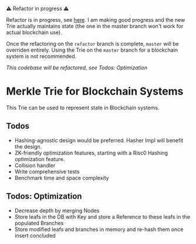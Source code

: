 ⚠️ Refactor in progress ⚠️

Refactor is in progress, see [here](https://github.com/jonas089/jonas089-trie/tree/refactor). I am making good progress and the new Trie actually maintains state (the one in the master branch won't work for actual blockchain use).

Once the refactoring on the `refactor` branch is complete, `master` will be overriden entirely. Using the Trie on the `master` branch for a blockchain system is not recommended.

*This codebase will be refactored, see Todos: Optimization*
# Merkle Trie for Blockchain Systems
This Trie can be used to represent state in Blockchain systems.

## Todos
- Hashing-agnostic design would be preferred. Hasher Impl will benefit the design.
- ZK-friendly optimization features, starting with a Risc0 Hashing optimization feature.
- Collision handler
- Write comprehensive tests
- Benchmark time and space complexity

## Todos: Optimization
- Decrease depth by merging Nodes
- Store leafs in the DB with Key and store a Reference to these leafs in the populated Branches
- Store modified leafs and branches in memory and re-hash them once insert concluded
